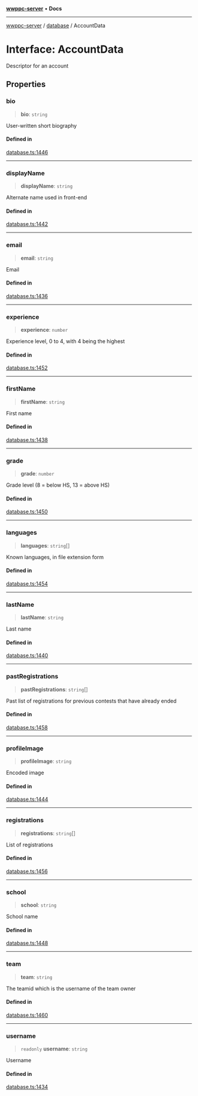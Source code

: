 [**wwppc-server**](../../README.md) • **Docs**

***

[wwppc-server](../../modules.md) / [database](../README.md) / AccountData

# Interface: AccountData

Descriptor for an account

## Properties

### bio

> **bio**: `string`

User-written short biography

#### Defined in

[database.ts:1446](https://github.com/WWPPC/WWPPC-server/blob/ed9c7da6b6decb294863e396def82e9a8d81b105/src/database.ts#L1446)

***

### displayName

> **displayName**: `string`

Alternate name used in front-end

#### Defined in

[database.ts:1442](https://github.com/WWPPC/WWPPC-server/blob/ed9c7da6b6decb294863e396def82e9a8d81b105/src/database.ts#L1442)

***

### email

> **email**: `string`

Email

#### Defined in

[database.ts:1436](https://github.com/WWPPC/WWPPC-server/blob/ed9c7da6b6decb294863e396def82e9a8d81b105/src/database.ts#L1436)

***

### experience

> **experience**: `number`

Experience level, 0 to 4, with 4 being the highest

#### Defined in

[database.ts:1452](https://github.com/WWPPC/WWPPC-server/blob/ed9c7da6b6decb294863e396def82e9a8d81b105/src/database.ts#L1452)

***

### firstName

> **firstName**: `string`

First name

#### Defined in

[database.ts:1438](https://github.com/WWPPC/WWPPC-server/blob/ed9c7da6b6decb294863e396def82e9a8d81b105/src/database.ts#L1438)

***

### grade

> **grade**: `number`

Grade level (8 = below HS, 13 = above HS)

#### Defined in

[database.ts:1450](https://github.com/WWPPC/WWPPC-server/blob/ed9c7da6b6decb294863e396def82e9a8d81b105/src/database.ts#L1450)

***

### languages

> **languages**: `string`[]

Known languages, in file extension form

#### Defined in

[database.ts:1454](https://github.com/WWPPC/WWPPC-server/blob/ed9c7da6b6decb294863e396def82e9a8d81b105/src/database.ts#L1454)

***

### lastName

> **lastName**: `string`

Last name

#### Defined in

[database.ts:1440](https://github.com/WWPPC/WWPPC-server/blob/ed9c7da6b6decb294863e396def82e9a8d81b105/src/database.ts#L1440)

***

### pastRegistrations

> **pastRegistrations**: `string`[]

Past list of registrations for previous contests that have already ended

#### Defined in

[database.ts:1458](https://github.com/WWPPC/WWPPC-server/blob/ed9c7da6b6decb294863e396def82e9a8d81b105/src/database.ts#L1458)

***

### profileImage

> **profileImage**: `string`

Encoded image

#### Defined in

[database.ts:1444](https://github.com/WWPPC/WWPPC-server/blob/ed9c7da6b6decb294863e396def82e9a8d81b105/src/database.ts#L1444)

***

### registrations

> **registrations**: `string`[]

List of registrations

#### Defined in

[database.ts:1456](https://github.com/WWPPC/WWPPC-server/blob/ed9c7da6b6decb294863e396def82e9a8d81b105/src/database.ts#L1456)

***

### school

> **school**: `string`

School name

#### Defined in

[database.ts:1448](https://github.com/WWPPC/WWPPC-server/blob/ed9c7da6b6decb294863e396def82e9a8d81b105/src/database.ts#L1448)

***

### team

> **team**: `string`

The teamid which is the username of the team owner

#### Defined in

[database.ts:1460](https://github.com/WWPPC/WWPPC-server/blob/ed9c7da6b6decb294863e396def82e9a8d81b105/src/database.ts#L1460)

***

### username

> `readonly` **username**: `string`

Username

#### Defined in

[database.ts:1434](https://github.com/WWPPC/WWPPC-server/blob/ed9c7da6b6decb294863e396def82e9a8d81b105/src/database.ts#L1434)
